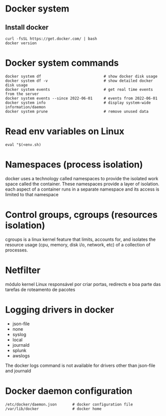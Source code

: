 # Docker system

## Install docker
```
curl -fsSL https://get.docker.com/ | bash
docker version
```

# Docker system commands
```
docker system df                            # show docker disk usage
docker system df -v                         # show detailed docker disk usage
docker system events                        # get real time events from the server
docker system events --since 2022-06-01     # events from 2022-06-01
docker system info                          # display system-wide information/daemon
docker system prune                         # remove unused data
```

# Read env variables on Linux
```
eval "$(<env.sh)
```

# Namespaces (process isolation)
docker uses a technology called namespaces to provide the isolated work space called the container. These namespaces provide a layer of isolation. each aspect of a container runs in a separate namespace and its access is limited to that namespace

# Control groups, cgroups (resources isolation)
cgroups is a linux kernel feature that limits, accounts for, and isolates the resource usage (cpu, memory, disk i/o, network, etc) of a collection of processes.

# Netfilter
módulo kernel Linux responsável por criar portas, redirects e boa parte das tarefas de roteamento de pacotes

# Logging drivers in docker
- json-file
- none
- syslog
- local
- journald
- splunk
- awslogs

The docker logs command is not available for drivers other than json-file and journald

# Docker daemon configuration
```
/etc/docker/daemon.json       # docker configuration file
/var/lib/docker               # docker home
```